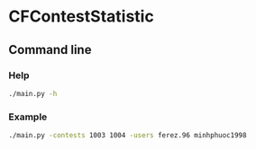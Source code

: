 <!-- Required extensions: pymdownx.betterem, pymdownx.tilde, pymdownx.emoji, pymdownx.tasklist, pymdownx.superfences -->
# CFContestStatistic
## Command line
### Help
```bash
./main.py -h
```
### Example
```bash
./main.py -contests 1003 1004 -users ferez.96 minhphuoc1998
```
